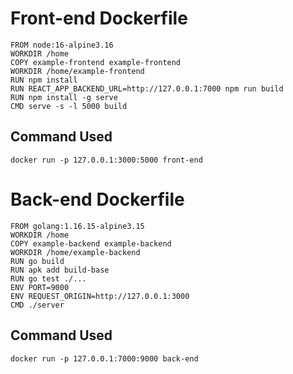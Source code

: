 # Front-end Dockerfile

```
FROM node:16-alpine3.16
WORKDIR /home
COPY example-frontend example-frontend
WORKDIR /home/example-frontend
RUN npm install
RUN REACT_APP_BACKEND_URL=http://127.0.0.1:7000 npm run build
RUN npm install -g serve
CMD serve -s -l 5000 build
```

## Command Used

`docker run -p 127.0.0.1:3000:5000 front-end`

# Back-end Dockerfile

```
FROM golang:1.16.15-alpine3.15
WORKDIR /home
COPY example-backend example-backend
WORKDIR /home/example-backend
RUN go build
RUN apk add build-base
RUN go test ./...
ENV PORT=9000
ENV REQUEST_ORIGIN=http://127.0.0.1:3000
CMD ./server
```

## Command Used

`docker run -p 127.0.0.1:7000:9000 back-end`
